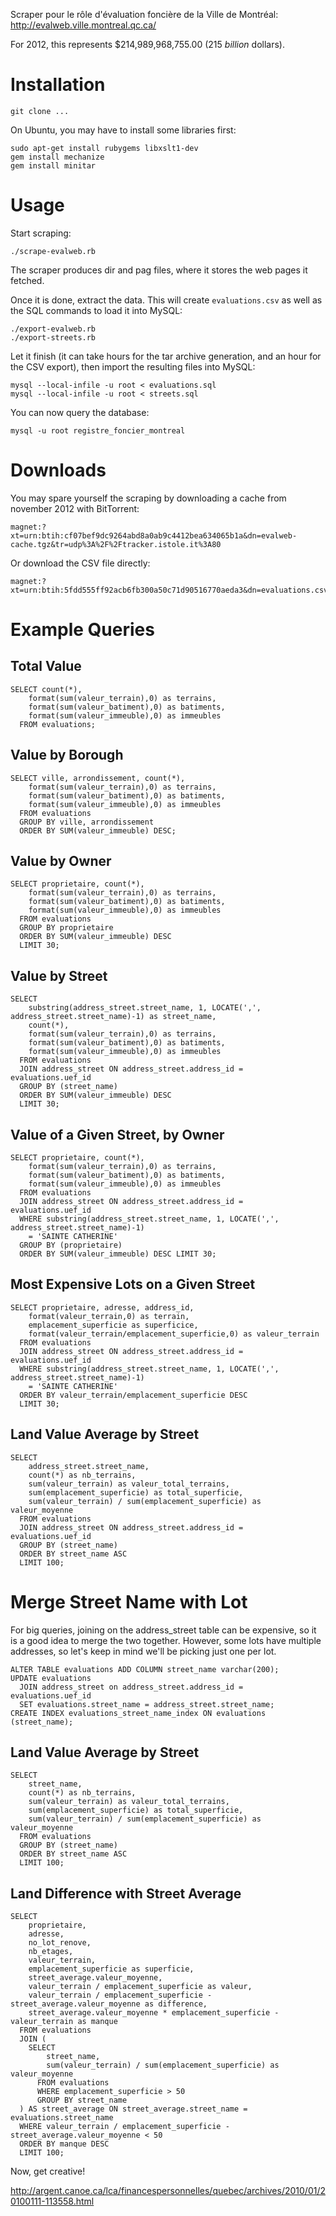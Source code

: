 Scraper pour le rôle d'évaluation foncière de la Ville de Montréal: http://evalweb.ville.montreal.qc.ca/

For 2012, this represents $214,989,968,755.00 (215 *billion* dollars).

# Installation

    git clone ...
    
On Ubuntu, you may have to install some libraries first:

    sudo apt-get install rubygems libxslt1-dev
    gem install mechanize
    gem install minitar

# Usage

Start scraping:

    ./scrape-evalweb.rb

The scraper produces dir and pag files, where it stores the web pages it fetched.

Once it is done, extract the data. This will create `evaluations.csv` as well as the SQL commands to load it into MySQL:

    ./export-evalweb.rb
    ./export-streets.rb

Let it finish (it can take hours for the tar archive generation, and an hour for the CSV export), then import the resulting files into MySQL:

    mysql --local-infile -u root < evaluations.sql
    mysql --local-infile -u root < streets.sql

You can now query the database:

    mysql -u root registre_foncier_montreal

# Downloads

You may spare yourself the scraping by downloading a cache from november 2012 with BitTorrent:

    magnet:?xt=urn:btih:cf07bef9dc9264abd8a0ab9c4412bea634065b1a&dn=evalweb-cache.tgz&tr=udp%3A%2F%2Ftracker.istole.it%3A80

Or download the CSV file directly:

    magnet:?xt=urn:btih:5fdd555ff92acb6fb300a50c71d90516770aeda3&dn=evaluations.csv.gz&tr=udp%3A%2F%2Ftracker.istole.it%3A80

# Example Queries

## Total Value

    SELECT count(*),
        format(sum(valeur_terrain),0) as terrains,
        format(sum(valeur_batiment),0) as batiments,
        format(sum(valeur_immeuble),0) as immeubles
      FROM evaluations;

## Value by Borough

    SELECT ville, arrondissement, count(*),
        format(sum(valeur_terrain),0) as terrains,
        format(sum(valeur_batiment),0) as batiments,
        format(sum(valeur_immeuble),0) as immeubles
      FROM evaluations
      GROUP BY ville, arrondissement
      ORDER BY SUM(valeur_immeuble) DESC;

## Value by Owner

    SELECT proprietaire, count(*),
        format(sum(valeur_terrain),0) as terrains,
        format(sum(valeur_batiment),0) as batiments,
        format(sum(valeur_immeuble),0) as immeubles
      FROM evaluations
      GROUP BY proprietaire
      ORDER BY SUM(valeur_immeuble) DESC
      LIMIT 30;

## Value by Street

    SELECT
        substring(address_street.street_name, 1, LOCATE(',', address_street.street_name)-1) as street_name,
        count(*),
        format(sum(valeur_terrain),0) as terrains,
        format(sum(valeur_batiment),0) as batiments,
        format(sum(valeur_immeuble),0) as immeubles
      FROM evaluations
      JOIN address_street ON address_street.address_id = evaluations.uef_id
      GROUP BY (street_name)
      ORDER BY SUM(valeur_immeuble) DESC
      LIMIT 30;

## Value of a Given Street, by Owner

    SELECT proprietaire, count(*),
        format(sum(valeur_terrain),0) as terrains,
        format(sum(valeur_batiment),0) as batiments,
        format(sum(valeur_immeuble),0) as immeubles
      FROM evaluations
      JOIN address_street ON address_street.address_id = evaluations.uef_id
      WHERE substring(address_street.street_name, 1, LOCATE(',', address_street.street_name)-1)
        = 'SAINTE CATHERINE'
      GROUP BY (proprietaire)
      ORDER BY SUM(valeur_immeuble) DESC LIMIT 30;

## Most Expensive Lots on a Given Street

    SELECT proprietaire, adresse, address_id,
        format(valeur_terrain,0) as terrain,
        emplacement_superficie as superficice,
        format(valeur_terrain/emplacement_superficie,0) as valeur_terrain
      FROM evaluations
      JOIN address_street ON address_street.address_id = evaluations.uef_id
      WHERE substring(address_street.street_name, 1, LOCATE(',', address_street.street_name)-1)
        = 'SAINTE CATHERINE'
      ORDER BY valeur_terrain/emplacement_superficie DESC
      LIMIT 30;

## Land Value Average by Street

    SELECT
        address_street.street_name,
        count(*) as nb_terrains,
        sum(valeur_terrain) as valeur_total_terrains,
        sum(emplacement_superficie) as total_superficie,
        sum(valeur_terrain) / sum(emplacement_superficie) as valeur_moyenne
      FROM evaluations
      JOIN address_street ON address_street.address_id = evaluations.uef_id
      GROUP BY (street_name)
      ORDER BY street_name ASC
      LIMIT 100;

# Merge Street Name with Lot

For big queries, joining on the address_street table can be expensive, so it is a good idea to merge the two together. However, some lots have multiple addresses, so let's keep in mind we'll be picking just one per lot.

    ALTER TABLE evaluations ADD COLUMN street_name varchar(200);
    UPDATE evaluations
      JOIN address_street on address_street.address_id = evaluations.uef_id
      SET evaluations.street_name = address_street.street_name;
    CREATE INDEX evaluations_street_name_index ON evaluations (street_name);

## Land Value Average by Street

    SELECT
        street_name,
        count(*) as nb_terrains,
        sum(valeur_terrain) as valeur_total_terrains,
        sum(emplacement_superficie) as total_superficie,
        sum(valeur_terrain) / sum(emplacement_superficie) as valeur_moyenne
      FROM evaluations
      GROUP BY (street_name)
      ORDER BY street_name ASC
      LIMIT 100;

## Land Difference with Street Average

    SELECT
        proprietaire,
        adresse,
        no_lot_renove,
        nb_etages,
        valeur_terrain,
        emplacement_superficie as superficie,
        street_average.valeur_moyenne,
        valeur_terrain / emplacement_superficie as valeur,
        valeur_terrain / emplacement_superficie - street_average.valeur_moyenne as difference,
        street_average.valeur_moyenne * emplacement_superficie - valeur_terrain as manque
      FROM evaluations
      JOIN (
        SELECT
            street_name,
            sum(valeur_terrain) / sum(emplacement_superficie) as valeur_moyenne
          FROM evaluations
          WHERE emplacement_superficie > 50
          GROUP BY street_name
      ) AS street_average ON street_average.street_name = evaluations.street_name
      WHERE valeur_terrain / emplacement_superficie - street_average.valeur_moyenne < 50
      ORDER BY manque DESC
      LIMIT 100;

Now, get creative!

http://argent.canoe.ca/lca/financespersonnelles/quebec/archives/2010/01/20100111-113558.html

